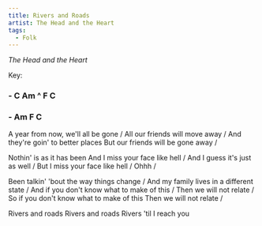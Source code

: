 ```yaml
---
title: Rivers and Roads
artist: The Head and the Heart
tags: 
  - Folk
---
```


*The Head and the Heart*

Key: 
### - C Am ^ F C  
### - Am F C 

 
A year from now, we'll all be gone / All our friends will move away / And they're goin' to better places  But our friends will be gone away /

 Nothin' is as it has been  And I miss your face like hell / And I guess it's just as well / But I miss your face like hell / Ohhh / 
 
 Been talkin' 'bout the way things change / And my family lives in a different state / And if you don't know what to make of this / Then we will not relate / So if you don't know what to make of this  Then we will not relate / 
 
 Rivers and roads  Rivers and roads  Rivers 'til I reach you
